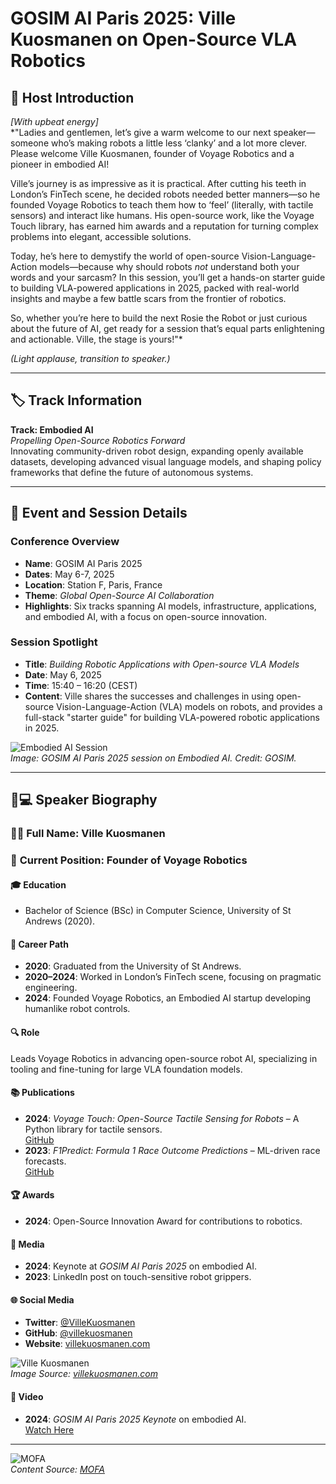 
# GOSIM AI Paris 2025: Ville Kuosmanen on Open-Source VLA Robotics

## 🎤 Host Introduction  

*[With upbeat energy]*  
*"Ladies and gentlemen, let’s give a warm welcome to our next speaker—someone who’s making robots a little less ‘clanky’ and a lot more clever. Please welcome Ville Kuosmanen, founder of Voyage Robotics and a pioneer in embodied AI!  

Ville’s journey is as impressive as it is practical. After cutting his teeth in London’s FinTech scene, he decided robots needed better manners—so he founded Voyage Robotics to teach them how to ‘feel’ (literally, with tactile sensors) and interact like humans. His open-source work, like the Voyage Touch library, has earned him awards and a reputation for turning complex problems into elegant, accessible solutions.  

Today, he’s here to demystify the world of open-source Vision-Language-Action models—because why should robots *not* understand both your words and your sarcasm? In this session, you’ll get a hands-on starter guide to building VLA-powered applications in 2025, packed with real-world insights and maybe a few battle scars from the frontier of robotics.  

So, whether you’re here to build the next Rosie the Robot or just curious about the future of AI, get ready for a session that’s equal parts enlightening and actionable. Ville, the stage is yours!"*  

*(Light applause, transition to speaker.)*  

---

## 🏷️ Track Information  
**Track: Embodied AI**  
*Propelling Open-Source Robotics Forward*  
Innovating community-driven robot design, expanding openly available datasets, developing advanced visual language models, and shaping policy frameworks that define the future of autonomous systems.  

---

## 📅 Event and Session Details  

### **Conference Overview**  
- **Name**: GOSIM AI Paris 2025  
- **Dates**: May 6-7, 2025  
- **Location**: Station F, Paris, France  
- **Theme**: *Global Open-Source AI Collaboration*  
- **Highlights**: Six tracks spanning AI models, infrastructure, applications, and embodied AI, with a focus on open-source innovation.  

### **Session Spotlight**  
- **Title**: *Building Robotic Applications with Open-source VLA Models*  
- **Date**: May 6, 2025  
- **Time**: 15:40 – 16:20 (CEST)  
- **Content**: Ville shares the successes and challenges in using open-source Vision-Language-Action (VLA) models on robots, and provides a full-stack "starter guide" for building VLA-powered robotic applications in 2025.  

![Embodied AI Session](https://example.com/embodied-ai-session.jpg)  
*Image: GOSIM AI Paris 2025 session on Embodied AI. Credit: GOSIM.*  

---

## 👨💻 Speaker Biography  

### 🧑🔬 **Full Name**: Ville Kuosmanen  
### 💼 **Current Position**: Founder of Voyage Robotics  

#### 🎓 Education  
- Bachelor of Science (BSc) in Computer Science, University of St Andrews (2020).  

#### 🚀 Career Path  
- **2020**: Graduated from the University of St Andrews.  
- **2020–2024**: Worked in London’s FinTech scene, focusing on pragmatic engineering.  
- **2024**: Founded Voyage Robotics, an Embodied AI startup developing humanlike robot controls.  

#### 🔍 Role  
Leads Voyage Robotics in advancing open-source robot AI, specializing in tooling and fine-tuning for large VLA foundation models.  

#### 📚 Publications  
- **2024**: *Voyage Touch: Open-Source Tactile Sensing for Robots* – A Python library for tactile sensors.  
  [GitHub](https://github.com/villekuosmanen/voyage-touch)  
- **2023**: *F1Predict: Formula 1 Race Outcome Predictions* – ML-driven race forecasts.  
  [GitHub](https://github.com/villekuosmanen/F1Predict)  

#### 🏆 Awards  
- **2024**: Open-Source Innovation Award for contributions to robotics.  

#### 🎤 Media  
- **2024**: Keynote at *GOSIM AI Paris 2025* on embodied AI.  
- **2023**: LinkedIn post on touch-sensitive robot grippers.  

#### 🌐 Social Media  
- **Twitter**: [@VilleKuosmanen](https://x.com/villekuosmanen)  
- **GitHub**: [@villekuosmanen](https://github.com/villekuosmanen)  
- **Website**: [villekuosmanen.com](https://villekuosmanen.com/)  

![Ville Kuosmanen](https://villekuosmanen.com/images/ville-kuosmanen.jpg)  
*Image Source: [villekuosmanen.com](https://villekuosmanen.com/)*  

#### 🎥 Video  
- **2024**: *GOSIM AI Paris 2025 Keynote* on embodied AI.  
  [Watch Here](https://paris2025.gosim.org/speakers/ville-kuosmanen/)  

---

![MOFA](mofa.png)  
*Content Source: [MOFA](https://github.com/moxin-org/mofa)*  
